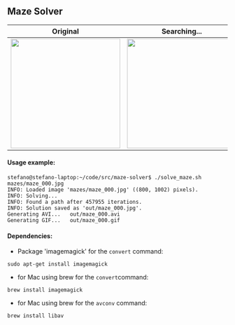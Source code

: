 ## Maze Solver


Original | Searching... | Solved
-------- | ------------ | ------
<img src="https://raw.github.com/scharissis/maze-solver-python/master/mazes/maze_000.jpg" width="250px"> | <img src="https://raw.github.com/scharissis/maze-solver-python/master/out/maze_000.gif" width="250px"> | <img src="https://raw.github.com/scharissis/maze-solver-python/master/out/maze_000.jpg" width="250px">



#### Usage example:

```
stefano@stefano-laptop:~/code/src/maze-solver$ ./solve_maze.sh mazes/maze_000.jpg
INFO: Loaded image 'mazes/maze_000.jpg' ((800, 1002) pixels).
INFO: Solving...
INFO: Found a path after 457955 iterations.
INFO: Solution saved as 'out/maze_000.jpg'.
Generating AVI...	out/maze_000.avi
Generating GIF...	out/maze_000.gif
```



#### Dependencies:
  * Package 'imagemagick' for the `convert` command:
  
  ```
  sudo apt-get install imagemagick
  ```

  * for Mac using brew for the `convert`command:

  ```
  brew install imagemagick
  ```
  * for Mac using brew for the `avconv` command:

  ```
  brew install libav
  ```